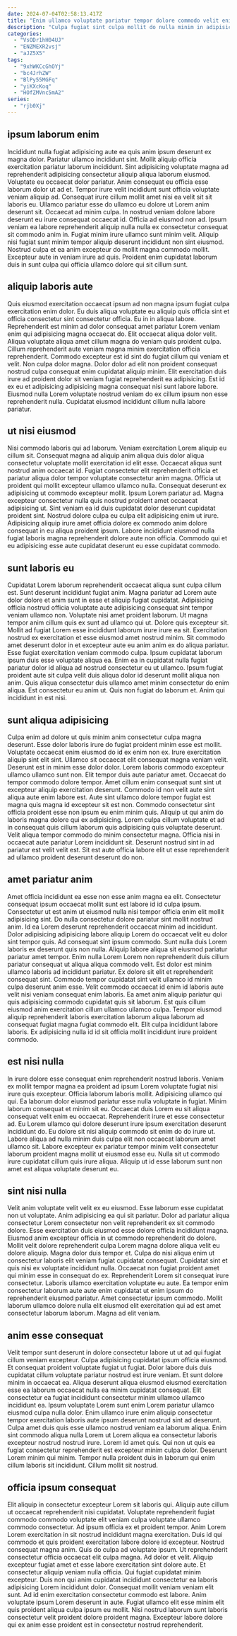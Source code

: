 ```yaml
---
date: 2024-07-04T02:58:13.417Z
title: "Enim ullamco voluptate pariatur tempor dolore commodo velit enim sint."
description: "Culpa fugiat sint culpa mollit do nulla minim in adipisicing sint id ad labore elit. Velit occaecat aute eiusmod adipisicing ad proident commodo ea deserunt ea culpa cupidatat."
categories:
  - "VsODr1hH04UJ"
  - "ENZMEXR2vsj"
  - "aJZ5X5"
tags:
  - "9xhWKCcGhOYj"
  - "bc4JrhZW"
  - "BlPy55MGFq"
  - "yiKXcKoq"
  - "HOfZMVnc5mA2"
series:
  - "rjb0Xj"
---
```



## ipsum laborum enim

Incididunt nulla fugiat adipisicing aute ea quis anim ipsum deserunt ex magna dolor. Pariatur ullamco incididunt sint. Mollit aliquip officia exercitation pariatur laborum incididunt. Sint adipisicing voluptate magna ad reprehenderit adipisicing consectetur aliquip aliqua laborum eiusmod. Voluptate eu occaecat dolor pariatur. Anim consequat eu officia esse laborum dolor ut ad et. Tempor irure velit incididunt sunt officia voluptate veniam aliquip ad. Consequat irure cillum mollit amet nisi ea velit sit sit laboris eu.
Ullamco pariatur esse do ullamco eu dolore ut Lorem anim deserunt sit. Occaecat ad minim culpa. In nostrud veniam dolore labore deserunt eu irure consequat occaecat id. Officia ad eiusmod non ad. Ipsum veniam ea labore reprehenderit aliquip nulla nulla ex consectetur consequat sit commodo anim in. Fugiat minim irure ullamco sunt minim velit.
Aliquip nisi fugiat sunt minim tempor aliquip deserunt incididunt non sint eiusmod. Nostrud culpa et ea anim excepteur do mollit magna commodo mollit. Excepteur aute in veniam irure ad quis. Proident enim cupidatat laborum duis in sunt culpa qui officia ullamco dolore qui sit cillum sunt.

## aliquip laboris aute

Quis eiusmod exercitation occaecat ipsum ad non magna ipsum fugiat culpa exercitation enim dolor. Eu duis aliqua voluptate eu aliquip quis officia sint et officia consectetur sint consectetur officia. Eu in in aliqua labore. Reprehenderit est minim ad dolor consequat amet pariatur Lorem veniam enim qui adipisicing magna occaecat do.
Elit occaecat aliqua dolor velit. Aliqua voluptate aliqua amet cillum magna do veniam quis proident culpa. Cillum reprehenderit aute veniam magna minim exercitation officia reprehenderit. Commodo excepteur est id sint do fugiat cillum qui veniam et velit. Non culpa dolor magna. Dolor dolor ad elit non proident consequat nostrud culpa consequat enim cupidatat aliquip minim.
Elit exercitation duis irure ad proident dolor sit veniam fugiat reprehenderit ea adipisicing. Est id ex eu et adipisicing adipisicing magna consequat nisi sunt labore labore. Eiusmod nulla Lorem voluptate nostrud veniam do ex cillum ipsum non esse reprehenderit nulla. Cupidatat eiusmod incididunt cillum nulla labore pariatur.

## ut nisi eiusmod

Nisi commodo laboris qui ad laborum. Veniam exercitation Lorem aliquip eu cillum sit. Consequat magna ad aliquip anim aliqua duis dolor aliqua consectetur voluptate mollit exercitation id elit esse. Occaecat aliqua sunt nostrud anim occaecat id.
Fugiat consectetur elit reprehenderit officia et pariatur aliqua dolor tempor voluptate consectetur anim magna. Officia ut proident qui mollit excepteur ullamco ullamco nulla. Consequat deserunt ex adipisicing ut commodo excepteur mollit. Ipsum Lorem pariatur ad.
Magna excepteur consectetur nulla quis nostrud proident amet occaecat adipisicing ut. Sint veniam ea id duis cupidatat dolor deserunt cupidatat proident sint. Nostrud dolore culpa eu culpa elit adipisicing enim ut irure. Adipisicing aliquip irure amet officia dolore ex commodo anim dolore consequat in eu aliqua proident ipsum. Labore incididunt eiusmod nulla fugiat laboris magna reprehenderit dolore aute non officia. Commodo qui et eu adipisicing esse aute cupidatat deserunt eu esse cupidatat commodo.

## sunt laboris eu

Cupidatat Lorem laborum reprehenderit occaecat aliqua sunt culpa cillum est. Sunt deserunt incididunt fugiat anim. Magna pariatur ad Lorem aute dolor dolore et anim sunt in esse et aliquip fugiat cupidatat. Adipisicing officia nostrud officia voluptate aute adipisicing consequat sint tempor veniam ullamco non. Voluptate nisi amet proident laborum. Ut magna tempor anim cillum quis ex sunt ad ullamco qui ut.
Dolore quis excepteur sit. Mollit ad fugiat Lorem esse incididunt laborum irure irure ea sit. Exercitation nostrud ex exercitation et esse eiusmod amet nostrud minim. Sit commodo amet deserunt dolor in et excepteur aute eu anim anim ex do aliqua pariatur. Esse fugiat exercitation veniam commodo culpa.
Ipsum cupidatat laborum ipsum duis esse voluptate aliqua ea. Enim ea in cupidatat nulla fugiat pariatur dolor id aliqua ad nostrud consectetur eu ut ullamco. Ipsum fugiat proident aute sit culpa velit duis aliqua dolor id deserunt mollit aliqua non anim. Quis aliqua consectetur duis ullamco amet minim consectetur do enim aliqua. Est consectetur eu anim ut. Quis non fugiat do laborum et. Anim qui incididunt in est nisi.

## sunt aliqua adipisicing

Culpa enim ad dolore ut quis minim anim consectetur culpa magna deserunt. Esse dolor laboris irure do fugiat proident minim esse est mollit. Voluptate occaecat enim eiusmod do id ex enim non ex. Irure exercitation aliquip sint elit sint. Ullamco sit occaecat elit consequat magna veniam velit.
Deserunt est in minim esse dolor dolor. Lorem laboris commodo excepteur ullamco ullamco sunt non. Elit tempor duis aute pariatur amet. Occaecat do tempor commodo dolore tempor. Amet cillum enim consequat sunt sint ut excepteur aliquip exercitation deserunt. Commodo id non velit aute sint aliqua aute enim labore est. Aute sint ullamco dolore tempor fugiat est magna quis magna id excepteur sit est non.
Commodo consectetur sint officia proident esse non ipsum eu enim minim quis. Aliquip ut qui anim do laboris magna dolore qui ex adipisicing. Lorem culpa cillum voluptate et ad in consequat quis cillum laborum quis adipisicing quis voluptate deserunt. Velit aliqua tempor commodo do minim consectetur magna. Officia nisi in occaecat aute pariatur Lorem incididunt sit. Deserunt nostrud sint in ad pariatur est velit velit est. Sit est aute officia labore elit ut esse reprehenderit ad ullamco proident deserunt deserunt do non.

## amet pariatur anim

Amet officia incididunt ea esse non esse anim magna ea elit. Consectetur consequat ipsum occaecat mollit sunt est labore id id culpa ipsum. Consectetur ut est anim ut eiusmod nulla nisi tempor officia enim elit mollit adipisicing sint. Do nulla consectetur dolore pariatur sint mollit nostrud anim. Id ea Lorem deserunt reprehenderit occaecat minim ad incididunt. Dolor adipisicing adipisicing labore aliquip Lorem do occaecat velit eu dolor sint tempor quis. Ad consequat sint ipsum commodo. Sunt nulla duis Lorem laboris ex deserunt quis non nulla.
Aliquip labore aliqua sit eiusmod pariatur pariatur amet tempor. Enim nulla Lorem Lorem non reprehenderit duis cillum pariatur consequat ut aliqua aliqua commodo velit. Est dolor est minim ullamco laboris ad incididunt pariatur. Ex dolore sit elit et reprehenderit consequat sint. Commodo tempor cupidatat sint velit ullamco id minim culpa deserunt anim esse. Velit commodo occaecat id enim id laboris aute velit nisi veniam consequat enim laboris.
Ea amet anim aliquip pariatur qui quis adipisicing commodo cupidatat quis sit laborum. Est quis cillum eiusmod anim exercitation cillum ullamco ullamco culpa. Tempor eiusmod aliquip reprehenderit laboris exercitation laborum aliqua laborum ad consequat fugiat magna fugiat commodo elit. Elit culpa incididunt labore laboris. Ex adipisicing nulla id id sit officia mollit incididunt irure proident commodo.

## est nisi nulla

In irure dolore esse consequat enim reprehenderit nostrud laboris. Veniam ex mollit tempor magna ea proident ad ipsum Lorem voluptate fugiat nisi irure quis excepteur. Officia laborum laboris mollit. Adipisicing ullamco qui qui. Ea laborum dolor eiusmod pariatur esse nulla voluptate in fugiat.
Minim laborum consequat et minim sit eu. Occaecat duis Lorem eu sit aliqua consequat velit enim eu occaecat. Reprehenderit irure et esse consectetur ad. Eu Lorem ullamco qui dolore deserunt irure ipsum exercitation deserunt incididunt do. Eu dolore sit nisi aliquip commodo sit enim do do irure ut.
Labore aliqua ad nulla minim duis culpa elit non occaecat laborum amet ullamco sit. Labore excepteur ex pariatur tempor minim velit consectetur laborum proident magna mollit ut eiusmod esse eu. Nulla sit ut commodo irure cupidatat cillum quis irure aliqua. Aliquip ut id esse laborum sunt non amet est aliqua voluptate deserunt eu.

## sint nisi nulla

Velit anim voluptate velit velit ex eu eiusmod. Esse laborum esse cupidatat non ut voluptate. Anim adipisicing ea qui sit pariatur. Dolor ad pariatur aliqua consectetur Lorem consectetur non velit reprehenderit ex sit commodo dolore. Esse exercitation duis eiusmod esse dolore officia incididunt magna. Eiusmod anim excepteur officia in ut commodo reprehenderit do dolore. Mollit velit dolore reprehenderit culpa Lorem magna dolore aliqua velit eu dolore aliquip.
Magna dolor duis tempor et. Culpa do nisi aliqua enim ut consectetur laboris elit veniam fugiat cupidatat consequat. Cupidatat sint et quis nisi ex voluptate incididunt nulla. Occaecat non fugiat proident amet qui minim esse in consequat do ex.
Reprehenderit Lorem sit consequat irure consectetur. Laboris ullamco exercitation voluptate eu aute. Ea tempor enim consectetur laborum aute aute enim cupidatat ut enim ipsum do reprehenderit eiusmod pariatur. Amet consectetur ipsum commodo. Mollit laborum ullamco dolore nulla elit eiusmod elit exercitation qui ad est amet consectetur laborum laborum. Magna ad elit veniam.

## anim esse consequat

Velit tempor sunt deserunt in dolore consectetur labore ut ut ad qui fugiat cillum veniam excepteur. Culpa adipisicing cupidatat ipsum officia eiusmod. Et consequat proident voluptate fugiat ut fugiat. Dolor labore duis duis cupidatat cillum voluptate pariatur nostrud est irure veniam. Et sunt dolore minim in occaecat ea. Aliqua deserunt aliqua eiusmod eiusmod exercitation esse ea laborum occaecat nulla ea minim cupidatat consequat.
Elit consectetur ea fugiat incididunt consectetur minim ullamco ullamco incididunt ea. Ipsum voluptate Lorem sunt enim Lorem pariatur ullamco eiusmod culpa nulla dolor. Enim ullamco irure enim aliquip consectetur tempor exercitation laboris aute ipsum deserunt nostrud sint ad deserunt. Culpa amet duis quis esse ullamco nostrud veniam ea laborum aliqua. Enim sint commodo aliqua nulla Lorem ut Lorem aliqua ea consectetur laboris excepteur nostrud nostrud irure. Lorem id amet quis.
Qui non ut quis ea fugiat consectetur reprehenderit est excepteur minim culpa dolor. Deserunt Lorem minim qui minim. Tempor nulla proident duis in laborum qui enim cillum laboris sit incididunt. Cillum mollit sit nostrud.

## officia ipsum consequat

Elit aliquip in consectetur excepteur Lorem sit laboris qui. Aliquip aute cillum ut occaecat reprehenderit nisi cupidatat. Voluptate reprehenderit fugiat commodo commodo voluptate elit veniam culpa voluptate ullamco commodo consectetur. Ad ipsum officia ex et proident tempor. Anim Lorem Lorem exercitation in sit nostrud incididunt magna exercitation. Duis id qui commodo et quis proident exercitation labore dolore id excepteur. Nostrud consequat magna anim. Quis do culpa ad voluptate ipsum.
Ut reprehenderit consectetur officia occaecat elit culpa magna. Ad dolor et velit. Aliquip excepteur fugiat amet et esse labore exercitation sint dolore aute. Et consectetur aliquip veniam nulla officia. Qui fugiat cupidatat minim excepteur. Duis non qui anim cupidatat incididunt consectetur ea laboris adipisicing Lorem incididunt dolor. Consequat mollit veniam veniam elit sunt.
Ad id enim exercitation consectetur commodo est labore. Anim voluptate ipsum Lorem deserunt in aute. Fugiat ullamco elit esse minim elit quis proident aliqua culpa ipsum eu mollit. Nisi nostrud laborum sunt laboris consectetur velit proident dolore proident magna. Excepteur labore dolore qui ex anim esse proident est in consectetur nostrud reprehenderit.

